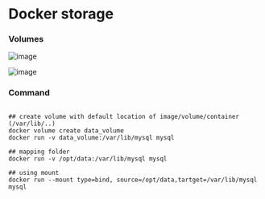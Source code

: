 # Docker storage


### Volumes

![image](https://user-images.githubusercontent.com/25337881/207859296-6c9746f5-5ef3-4d16-b13c-df729b56e447.png)


![image](https://user-images.githubusercontent.com/25337881/207859383-e6202dd1-08a6-4efc-8488-692ff7b79d0c.png)


### Command

```

## create volume with default location of image/volume/container (/var/lib/..)
docker volume create data_volume
docker run -v data_volume:/var/lib/mysql mysql

## mapping folder
docker run -v /opt/data:/var/lib/mysql mysql

## using mount
docker run --mount type=bind, source=/opt/data,tartget=/var/lib/mysql mysql


```
